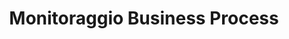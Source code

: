---
title: Monitoraggio Business Process
sidebar_label: Monitoraggio Business Process
sidebar_position: 5
---